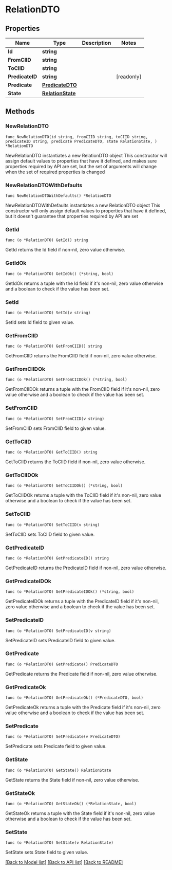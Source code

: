 # RelationDTO

## Properties

Name | Type | Description | Notes
------------ | ------------- | ------------- | -------------
**Id** | **string** |  | 
**FromCIID** | **string** |  | 
**ToCIID** | **string** |  | 
**PredicateID** | **string** |  | [readonly] 
**Predicate** | [**PredicateDTO**](PredicateDTO.md) |  | 
**State** | [**RelationState**](RelationState.md) |  | 

## Methods

### NewRelationDTO

`func NewRelationDTO(id string, fromCIID string, toCIID string, predicateID string, predicate PredicateDTO, state RelationState, ) *RelationDTO`

NewRelationDTO instantiates a new RelationDTO object
This constructor will assign default values to properties that have it defined,
and makes sure properties required by API are set, but the set of arguments
will change when the set of required properties is changed

### NewRelationDTOWithDefaults

`func NewRelationDTOWithDefaults() *RelationDTO`

NewRelationDTOWithDefaults instantiates a new RelationDTO object
This constructor will only assign default values to properties that have it defined,
but it doesn't guarantee that properties required by API are set

### GetId

`func (o *RelationDTO) GetId() string`

GetId returns the Id field if non-nil, zero value otherwise.

### GetIdOk

`func (o *RelationDTO) GetIdOk() (*string, bool)`

GetIdOk returns a tuple with the Id field if it's non-nil, zero value otherwise
and a boolean to check if the value has been set.

### SetId

`func (o *RelationDTO) SetId(v string)`

SetId sets Id field to given value.


### GetFromCIID

`func (o *RelationDTO) GetFromCIID() string`

GetFromCIID returns the FromCIID field if non-nil, zero value otherwise.

### GetFromCIIDOk

`func (o *RelationDTO) GetFromCIIDOk() (*string, bool)`

GetFromCIIDOk returns a tuple with the FromCIID field if it's non-nil, zero value otherwise
and a boolean to check if the value has been set.

### SetFromCIID

`func (o *RelationDTO) SetFromCIID(v string)`

SetFromCIID sets FromCIID field to given value.


### GetToCIID

`func (o *RelationDTO) GetToCIID() string`

GetToCIID returns the ToCIID field if non-nil, zero value otherwise.

### GetToCIIDOk

`func (o *RelationDTO) GetToCIIDOk() (*string, bool)`

GetToCIIDOk returns a tuple with the ToCIID field if it's non-nil, zero value otherwise
and a boolean to check if the value has been set.

### SetToCIID

`func (o *RelationDTO) SetToCIID(v string)`

SetToCIID sets ToCIID field to given value.


### GetPredicateID

`func (o *RelationDTO) GetPredicateID() string`

GetPredicateID returns the PredicateID field if non-nil, zero value otherwise.

### GetPredicateIDOk

`func (o *RelationDTO) GetPredicateIDOk() (*string, bool)`

GetPredicateIDOk returns a tuple with the PredicateID field if it's non-nil, zero value otherwise
and a boolean to check if the value has been set.

### SetPredicateID

`func (o *RelationDTO) SetPredicateID(v string)`

SetPredicateID sets PredicateID field to given value.


### GetPredicate

`func (o *RelationDTO) GetPredicate() PredicateDTO`

GetPredicate returns the Predicate field if non-nil, zero value otherwise.

### GetPredicateOk

`func (o *RelationDTO) GetPredicateOk() (*PredicateDTO, bool)`

GetPredicateOk returns a tuple with the Predicate field if it's non-nil, zero value otherwise
and a boolean to check if the value has been set.

### SetPredicate

`func (o *RelationDTO) SetPredicate(v PredicateDTO)`

SetPredicate sets Predicate field to given value.


### GetState

`func (o *RelationDTO) GetState() RelationState`

GetState returns the State field if non-nil, zero value otherwise.

### GetStateOk

`func (o *RelationDTO) GetStateOk() (*RelationState, bool)`

GetStateOk returns a tuple with the State field if it's non-nil, zero value otherwise
and a boolean to check if the value has been set.

### SetState

`func (o *RelationDTO) SetState(v RelationState)`

SetState sets State field to given value.



[[Back to Model list]](../README.md#documentation-for-models) [[Back to API list]](../README.md#documentation-for-api-endpoints) [[Back to README]](../README.md)


